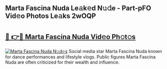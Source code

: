 ## Marta Fascina Nuda Le𝚊k𝚎d N𝚞𝚍e - Part-pFO Vid𝚎o Photos Le𝚊ks 2wOQP

# <h2><a href="http://fbd4mna.evod.top/?m=Marta+Fascina+Nuda">🔗 👉🔴 Marta Fascina Nuda Vid𝚎o Ph𝚘t𝚘s</a></h2>

[![Marta Fascina Nuda N𝚞d𝚎s](https://i.imgur.com/8V9OHl7.gif)](http://fbd4mna.evod.top/?m=Marta+Fascina+Nuda)
Social media star Marta Fascina Nuda known for dance performances and lifestyle vlogs. Public figures Marta Fascina Nuda are often criticized for their wealth and influence. 
